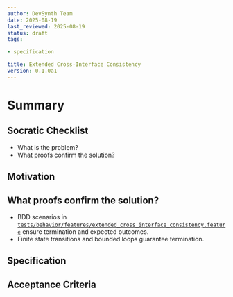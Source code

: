 ```yaml
---
author: DevSynth Team
date: 2025-08-19
last_reviewed: 2025-08-19
status: draft
tags:

- specification

title: Extended Cross-Interface Consistency
version: 0.1.0a1
---
```


<!--
Required metadata fields:
- author: document author
- date: creation date
- last_reviewed: last review date
- status: draft | review | published
- tags: search keywords
- title: short descriptive name
- version: specification version
-->

# Summary

## Socratic Checklist
- What is the problem?
- What proofs confirm the solution?

## Motivation

## What proofs confirm the solution?
- BDD scenarios in [`tests/behavior/features/extended_cross_interface_consistency.feature`](../../tests/behavior/features/extended_cross_interface_consistency.feature) ensure termination and expected outcomes.
- Finite state transitions and bounded loops guarantee termination.


## Specification

## Acceptance Criteria
